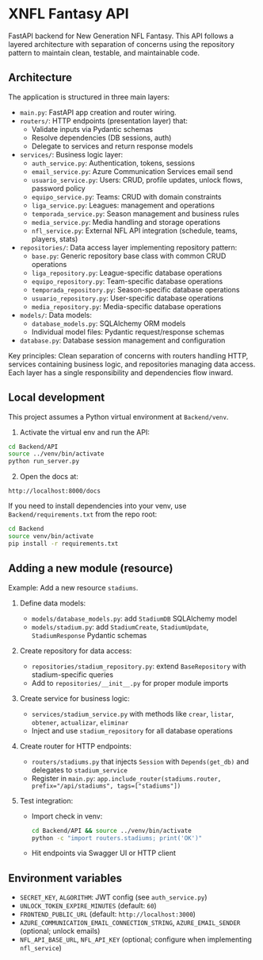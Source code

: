 # XNFL Fantasy API

FastAPI backend for New Generation NFL Fantasy. This API follows a layered architecture with separation of concerns using the repository pattern to maintain clean, testable, and maintainable code.

## Architecture

The application is structured in three main layers:

- `main.py`: FastAPI app creation and router wiring.
- `routers/`: HTTP endpoints (presentation layer) that:
  - Validate inputs via Pydantic schemas
  - Resolve dependencies (DB sessions, auth)
  - Delegate to services and return response models
- `services/`: Business logic layer:
  - `auth_service.py`: Authentication, tokens, sessions
  - `email_service.py`: Azure Communication Services email send
  - `usuario_service.py`: Users: CRUD, profile updates, unlock flows, password policy
  - `equipo_service.py`: Teams: CRUD with domain constraints
  - `liga_service.py`: Leagues: management and operations
  - `temporada_service.py`: Season management and business rules
  - `media_service.py`: Media handling and storage operations
  - `nfl_service.py`: External NFL API integration (schedule, teams, players, stats)
- `repositories/`: Data access layer implementing repository pattern:
  - `base.py`: Generic repository base class with common CRUD operations
  - `liga_repository.py`: League-specific database operations
  - `equipo_repository.py`: Team-specific database operations
  - `temporada_repository.py`: Season-specific database operations
  - `usuario_repository.py`: User-specific database operations
  - `media_repository.py`: Media-specific database operations
- `models/`: Data models:
  - `database_models.py`: SQLAlchemy ORM models
  - Individual model files: Pydantic request/response schemas
- `database.py`: Database session management and configuration

Key principles: Clean separation of concerns with routers handling HTTP, services containing business logic, and repositories managing data access. Each layer has a single responsibility and dependencies flow inward.

## Local development

This project assumes a Python virtual environment at `Backend/venv`.

1. Activate the virtual env and run the API:

```bash
cd Backend/API
source ../venv/bin/activate
python run_server.py
```

2. Open the docs at:
```
http://localhost:8000/docs
```

If you need to install dependencies into your venv, use `Backend/requirements.txt` from the repo root:

```bash
cd Backend
source venv/bin/activate
pip install -r requirements.txt
```

## Adding a new module (resource)

Example: Add a new resource `stadiums`.

1. Define data models:
   - `models/database_models.py`: add `StadiumDB` SQLAlchemy model
   - `models/stadium.py`: add `StadiumCreate`, `StadiumUpdate`, `StadiumResponse` Pydantic schemas

2. Create repository for data access:
   - `repositories/stadium_repository.py`: extend `BaseRepository` with stadium-specific queries
   - Add to `repositories/__init__.py` for proper module imports

3. Create service for business logic:
   - `services/stadium_service.py` with methods like `crear`, `listar`, `obtener`, `actualizar`, `eliminar`
   - Inject and use `stadium_repository` for all database operations

4. Create router for HTTP endpoints:
   - `routers/stadiums.py` that injects `Session` with `Depends(get_db)` and delegates to `stadium_service`
   - Register in `main.py`: `app.include_router(stadiums.router, prefix="/api/stadiums", tags=["stadiums"])`

5. Test integration:
   - Import check in venv:
     ```bash
     cd Backend/API && source ../venv/bin/activate
     python -c "import routers.stadiums; print('OK')"
     ```
   - Hit endpoints via Swagger UI or HTTP client


## Environment variables

- `SECRET_KEY`, `ALGORITHM`: JWT config (see `auth_service.py`)
- `UNLOCK_TOKEN_EXPIRE_MINUTES` (default: `60`)
- `FRONTEND_PUBLIC_URL` (default: `http://localhost:3000`)
- `AZURE_COMMUNICATION_EMAIL_CONNECTION_STRING`, `AZURE_EMAIL_SENDER` (optional; unlock emails)
- `NFL_API_BASE_URL`, `NFL_API_KEY` (optional; configure when implementing `nfl_service`)
